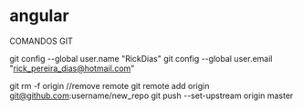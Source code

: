 # angular

COMANDOS GIT

git config --global user.name "RickDias"
git config --global user.email "rick_pereira_dias@hotmail.com"

git rm -f origin //remove remote 
git remote add origin git@github.com:username/new_repo
git push --set-upstream origin master
